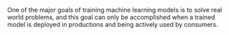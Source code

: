 One of the major goals of training machine learning models is to solve real world problems, and this goal can only be accomplished when a trained model is deployed in productions and being actively used by consumers. 
